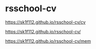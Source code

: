 # rsschool-cv
https://sk1f112.github.io/rsschool-cv/cv


https://sk1f112.github.io/rsschool-cv/

https://sk1f112.github.io/rsschool-cv/mem

